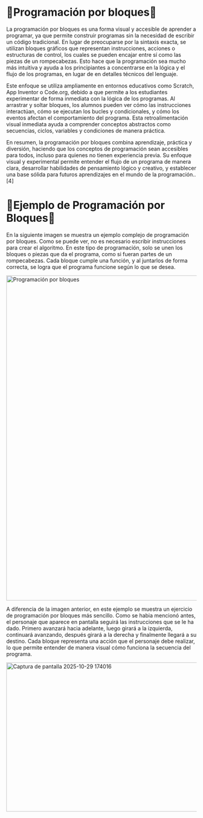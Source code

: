 # 🧱**Programación por bloques**🧱

La programación por bloques es una forma visual y accesible de aprender a programar, ya que permite construir programas sin la necesidad de escribir un código tradicional. En lugar de preocuparse por la sintaxis exacta, se utilizan bloques gráficos que representan instrucciones, acciones o estructuras de control, los cuales se pueden encajar entre sí como las piezas de un rompecabezas. Esto hace que la programación sea mucho más intuitiva y ayuda a los principiantes a concentrarse en la lógica y el flujo de los programas, en lugar de en detalles técnicos del lenguaje.

Este enfoque se utiliza ampliamente en entornos educativos como Scratch, App Inventor o Code.org, debido a que permite a los estudiantes experimentar de forma inmediata con la lógica de los programas. Al arrastrar y soltar bloques, los alumnos pueden ver cómo las instrucciones interactúan, cómo se ejecutan los bucles y condicionales, y cómo los eventos afectan el comportamiento del programa. Esta retroalimentación visual inmediata ayuda a comprender conceptos abstractos como secuencias, ciclos, variables y condiciones de manera práctica.

En resumen, la programación por bloques combina aprendizaje, práctica y diversión, haciendo que los conceptos de programación sean accesibles para todos, incluso para quienes no tienen experiencia previa. Su enfoque visual y experimental permite entender el flujo de un programa de manera clara, desarrollar habilidades de pensamiento lógico y creativo, y establecer una base sólida para futuros aprendizajes en el mundo de la programación..[4]


# 👾**Ejemplo de Programación por Bloques**👾

En la siguiente imagen se muestra un ejemplo complejo de programación por bloques. Como se puede ver, no es necesario escribir instrucciones para crear el algoritmo. En este tipo de programación, solo se unen los bloques o piezas que da el programa, como si fueran partes de un rompecabezas. Cada bloque cumple una función, y al juntarlos de forma correcta, se logra que el programa funcione según lo que se desea.

<img width="1600" height="861" alt="Programación por bloques" src="https://github.com/user-attachments/assets/fbcf5780-dc7f-4fd4-a32f-ee773ff574a1" />

A diferencia de la imagen anterior, en este ejemplo se muestra un ejercicio de programación por bloques más sencillo. Como se habia mencionó antes, el personaje que aparece en pantalla seguirá las instrucciones que se le ha dado. Primero avanzará hacia adelante, luego girará a la izquierda, continuará avanzando, después girará a la derecha y finalmente llegará a su destino. Cada bloque representa una acción que el personaje debe realizar, lo que permite entender de manera visual cómo funciona la secuencia del programa.

<img width="874" height="395" alt="Captura de pantalla 2025-10-29 174016" src="https://github.com/user-attachments/assets/b9955050-2d09-49f1-9d4b-7b70200ef3be" />


